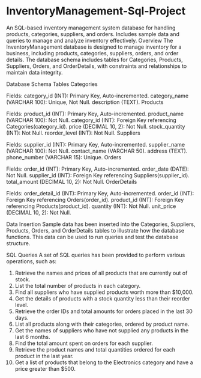 # InventoryManagement-Sql-Project
An SQL-based inventory management system database for handling products, categories, suppliers, and orders. Includes sample data and queries to manage and analyze inventory effectively.
Overview
The InventoryManagement database is designed to manage inventory for a business, including products, categories, suppliers, orders, and order details. The database schema includes tables for Categories, Products, Suppliers, Orders, and OrderDetails, with constraints and relationships to maintain data integrity.

Database Schema
Tables
Categories

Fields:
category_id (INT): Primary Key, Auto-incremented.
category_name (VARCHAR 100): Unique, Not Null.
description (TEXT).
Products

Fields:
product_id (INT): Primary Key, Auto-incremented.
product_name (VARCHAR 100): Not Null.
category_id (INT): Foreign Key referencing Categories(category_id).
price (DECIMAL 10, 2): Not Null.
stock_quantity (INT): Not Null.
reorder_level (INT): Not Null.
Suppliers

Fields:
supplier_id (INT): Primary Key, Auto-incremented.
supplier_name (VARCHAR 100): Not Null.
contact_name (VARCHAR 50).
address (TEXT).
phone_number (VARCHAR 15): Unique.
Orders

Fields:
order_id (INT): Primary Key, Auto-incremented.
order_date (DATE): Not Null.
supplier_id (INT): Foreign Key referencing Suppliers(supplier_id).
total_amount (DECIMAL 10, 2): Not Null.
OrderDetails

Fields:
order_detail_id (INT): Primary Key, Auto-incremented.
order_id (INT): Foreign Key referencing Orders(order_id).
product_id (INT): Foreign Key referencing Products(product_id).
quantity (INT): Not Null.
unit_price (DECIMAL 10, 2): Not Null.

Data Insertion
Sample data has been inserted into the Categories, Suppliers, Products, Orders, and OrderDetails tables to illustrate how the database functions. This data can be used to run queries and test the database structure.

SQL Queries
A set of SQL queries has been provided to perform various operations, such as:


1.	Retrieve the names and prices of all products that are currently out of stock.
2.	List the total number of products in each category.
3.	Find all suppliers who have supplied products worth more than $10,000.
4.	Get the details of products with a stock quantity less than their reorder level.
5.	Retrieve the order IDs and total amounts for orders placed in the last 30 days.
6.	List all products along with their categories, ordered by product name.
7.	Get the names of suppliers who have not supplied any products in the last 6 months.
8.	Find the total amount spent on orders for each supplier.
9.	Retrieve the product names and total quantities ordered for each product in the last year.
10.	Get a list of products that belong to the Electronics category and have a price greater than $500.
